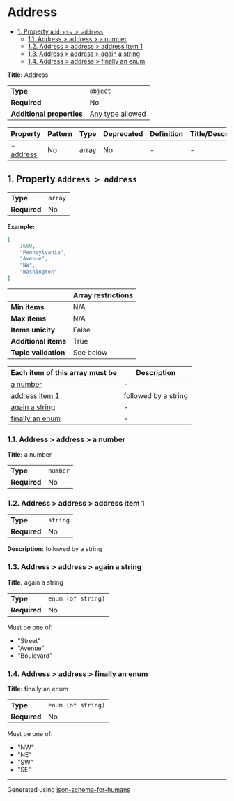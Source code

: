 # Address

- [1. Property `Address > address`](#address)
  - [1.1. Address > address > a number](#autogenerated_heading_2)
  - [1.2. Address > address > address item 1](#autogenerated_heading_3)
  - [1.3. Address > address > again a string](#autogenerated_heading_4)
  - [1.4. Address > address > finally an enum](#autogenerated_heading_5)

**Title:** Address

|                           |                  |
| ------------------------- | ---------------- |
| **Type**                  | `object`         |
| **Required**              | No               |
| **Additional properties** | Any type allowed |

| Property               | Pattern | Type  | Deprecated | Definition | Title/Description |
| ---------------------- | ------- | ----- | ---------- | ---------- | ----------------- |
| - [address](#address ) | No      | array | No         | -          | -                 |

## <a name="address"></a>1. Property `Address > address`

|              |         |
| ------------ | ------- |
| **Type**     | `array` |
| **Required** | No      |

**Example:** 

```json
[
    1600,
    "Pennsylvania",
    "Avenue",
    "NW",
    "Washington"
]
```

|                      | Array restrictions |
| -------------------- | ------------------ |
| **Min items**        | N/A                |
| **Max items**        | N/A                |
| **Items unicity**    | False              |
| **Additional items** | True               |
| **Tuple validation** | See below          |

| Each item of this array must be      | Description          |
| ------------------------------------ | -------------------- |
| [a number](#address_items_i0)        | -                    |
| [address item 1](#address_items_i1)  | followed by a string |
| [again a string](#address_items_i2)  | -                    |
| [finally an enum](#address_items_i3) | -                    |

### <a name="autogenerated_heading_2"></a>1.1. Address > address > a number

**Title:** a number

|              |          |
| ------------ | -------- |
| **Type**     | `number` |
| **Required** | No       |

### <a name="autogenerated_heading_3"></a>1.2. Address > address > address item 1

|              |          |
| ------------ | -------- |
| **Type**     | `string` |
| **Required** | No       |

**Description:** followed by a string

### <a name="autogenerated_heading_4"></a>1.3. Address > address > again a string

**Title:** again a string

|              |                    |
| ------------ | ------------------ |
| **Type**     | `enum (of string)` |
| **Required** | No                 |

Must be one of:
* "Street"
* "Avenue"
* "Boulevard"

### <a name="autogenerated_heading_5"></a>1.4. Address > address > finally an enum

**Title:** finally an enum

|              |                    |
| ------------ | ------------------ |
| **Type**     | `enum (of string)` |
| **Required** | No                 |

Must be one of:
* "NW"
* "NE"
* "SW"
* "SE"

----------------------------------------------------------------------------------------------------------------------------
Generated using [json-schema-for-humans](https://github.com/coveooss/json-schema-for-humans)
